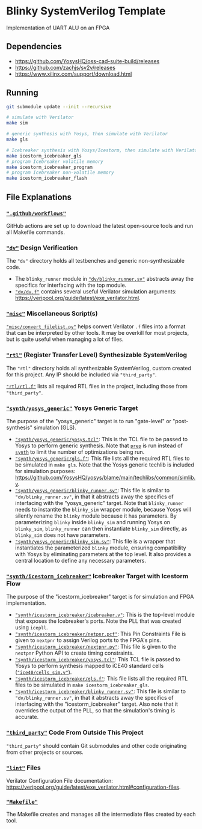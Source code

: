 
# Blinky SystemVerilog Template

Implementation of UART ALU on an FPGA
## Dependencies

* <https://github.com/YosysHQ/oss-cad-suite-build/releases>
* <https://github.com/zachjs/sv2v/releases>
* <https://www.xilinx.com/support/download.html>

## Running

```bash
git submodule update --init --recursive

# simulate with Verilator
make sim

# generic synthesis with Yosys, then simulate with Verilator
make gls

# Icebreaker synthesis with Yosys/Icestorm, then simulate with Verilator
make icestorm_icebreaker_gls
# program Icebreaker volatile memory
make icestorm_icebreaker_program
# program Icebreaker non-volatile memory
make icestorm_icebreaker_flash
```

## File Explanations

### [`".github/workflows"`](./.github/workflows)

GitHub actions are set up to download the latest open-source tools and run all Makefile commands.

### [`"dv"`](./dv) Design Verification

The `"dv"` directory holds all testbenches and generic non-synthesizable code.

* The `blinky_runner` module in [`"dv/blinky_runner.sv"`](./dv/blinky_runner.sv) abstracts away the specifics for interfacing with the top module.
* [`"dv/dv.f"`](./dv/dv.f) contains several useful Verilator simulation arguments: <https://veripool.org/guide/latest/exe_verilator.html>.

### [`"misc"`](./misc) Miscellaneous Script(s)

[`"misc/convert_filelist.py"`](./misc/convert_filelist.py) helps convert Verilator `.f` files into a format that can be interpreted by other tools. It may be overkill for most projects, but is quite useful when managing a lot of files.

### [`"rtl"`](./rtl) (Register Transfer Level) Synthesizable SystemVerilog

The `"rtl"` directory holds all synthesizable SystemVerilog, custom created for this project. Any IP should be included via `"third_party"`.

[`"rtl/rtl.f"`](./rtl/rtl.f) lists all required RTL files in the project, including those from `"third_party"`.

### [`"synth/yosys_generic"`](./synth/yosys_generic) Yosys Generic Target

The purpose of the "yosys_generic" target is to run "gate-level" or "post-synthesis" simulation (GLS).

* [`"synth/yosys_generic/yosys.tcl"`](./synth/yosys_generic/yosys.tcl): This is the TCL file to be passed to Yosys to perform generic synthesis. Note that [`prep`](https://yosyshq.readthedocs.io/projects/yosys/en/latest/cmd/prep.html) is run instead of [`synth`](https://yosyshq.readthedocs.io/projects/yosys/en/latest/cmd/synth.html) to limit the number of optimizations being run.
* [`"synth/yosys_generic/gls.f"`](./synth/yosys_generic/gls.f): This file lists all the required RTL files to be simulated in `make gls`. Note that the Yosys generic techlib is included for simulation purposes: <https://github.com/YosysHQ/yosys/blame/main/techlibs/common/simlib.v>.
* [`"synth/yosys_generic/blinky_runner.sv"`](./synth/yosys_generic/blinky_runner.sv): This file is similar to `"dv/blinky_runner.sv"`, in that it abstracts away the specifics of interfacing with the "yosys_generic" target. Note that `blinky_runner` needs to instantite the `blinky_sim` wrapper module, because Yosys will silently rename the `blinky` module because it has parameters. By parameterizing `blinky` inside `blinky_sim` and running Yosys on `blinky_sim`, `blinky_runner` can then instantiate `blinky_sim` directly, as `blinky_sim` does not have parameters.
* [`"synth/yosys_generic/blinky_sim.sv"`](./synth/yosys_generic/blinky_sim.sv): This file is a wrapper that instantiates the parameterized `blinky` module, ensuring compatibility with Yosys by eliminating parameters at the top level. It also provides a central location to define any necessary parameters.

### [`"synth/icestorm_icebreaker"`](./synth/icestorm_icebreaker) Icebreaker Target with Icestorm Flow

The purpose of the "icestorm_icebreaker" target is for simulation and FPGA implementation.

* [`"synth/icestorm_icebreaker/icebreaker.v"`](./synth/icestorm_icebreaker/icebreaker.v): This is the top-level module that exposes the Icebreaker's ports. Note the PLL that was created using `icepll`.
* [`"synth/icestorm_icebreaker/netpnr.pcf"`](./synth/icestorm_icebreaker/netpnr.pcf): This Pin Constraints File is given to `nextpnr` to assign Verilog ports to the FPGA's pins.
* [`"synth/icestorm_icebreaker/nextpnr.py"`](./synth/icestorm_icebreaker/nextpnr.py): This file is given to the `nextpnr` Python API to create timing constraints.
* [`"synth/icestorm_icebreaker/yosys.tcl"`](./synth/icestorm_icebreaker/yosys.tcl): This TCL file is passed to Yosys to perform synthesis mapped to iCE40 standard cells ([`"ice40/cells_sim.v"`](https://github.com/YosysHQ/yosys/blob/main/techlibs/ice40/cells_sim.v)).
* [`"synth/icestorm_icebreaker/gls.f"`](./synth/icestorm_icebreaker/gls.f): This file lists all the required RTL files to be simulated in `make icestorm_icebreaker_gls`.
* [`"synth/icestorm_icebreaker/blinky_runner.sv"`](./synth/icestorm_icebreaker/blinky_runner.sv): This file is similar to `"dv/blinky_runner.sv"`, in that it abstracts away the specifics of interfacing with the "icestorm_icebreaker" target. Also note that it overrides the output of the PLL, so that the simulation's timing is accurate.

### [`"third_party"`](./third_party) Code From Outside This Project

`"third_party"` should contain Git submodules and other code originating from other projects or sources.

### [`"lint"`](./lint) Files

Verilator Configuration File documentation: <https://veripool.org/guide/latest/exe_verilator.html#configuration-files>.

### [`"Makefile"`](./Makefile)

The Makefile creates and manages all the intermediate files created by each tool.
